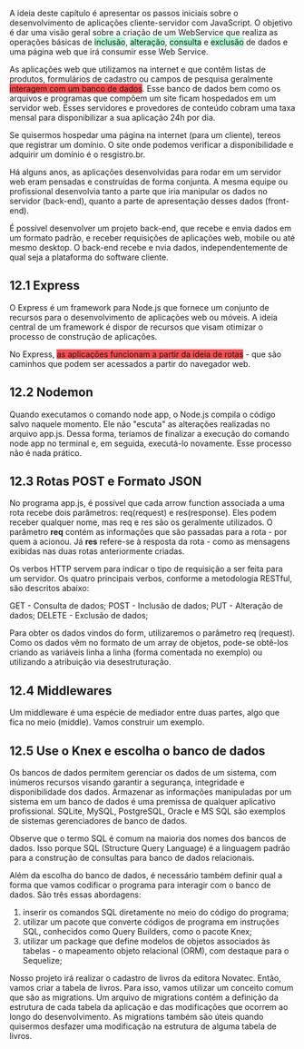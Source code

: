 A ideia deste capítulo é apresentar os passos iniciais sobre o desenvolvimento de aplicações cliente-servidor com JavaScript. O objetivo é dar uma visão geral sobre a criação de um WebService que realiza as operações básicas de <span style="background:#affad1">inclusão</span>, <span style="background:#affad1">alteração</span>, <span style="background:#affad1">consulta</span> e <span style="background:#affad1">exclusão</span> de dados e uma página web que irá consumir esse Web Service.

As aplicações web que utilizamos na internet e que contêm listas de produtos, formulários de cadastro ou campos de pesquisa geralmente <span style="background:#ff4d4f">interagem com um banco de dados</span>. Esse banco de dados bem como os arquivos e programas que compõem um site ficam hospedados em um servidor web. Esses servidores e provedores de conteúdo cobram uma taxa mensal para disponibilizar a sua aplicação 24h por dia.

Se quisermos hospedar uma página na internet (para um cliente), tereos que registrar um domínio. O site onde podemos verificar a disponibilidade e adquirir um domínio é o resgistro.br.

Há alguns anos, as aplicações desenvolvidas para rodar em um servidor web eram pensadas e construídas de forma conjunta. A mesma equipe ou profissional desenvolvia tanto a parte que iria manipular os dados no servidor (back-end), quanto a parte de apresentação desses dados (front-end). 

É possível desenvolver um projeto back-end, que recebe e envia dados em um formato padrão, e receber requisições de aplicações web, mobile ou até mesmo desktop. O back-end recebe e nvia dados, independentemente de qual seja a plataforma do software cliente.

## 12.1 Express
O Express é um framework para Node.js que fornece um conjunto de recursos para o desenvolvimento de aplicações web ou móveis. A ideia central de um framework é dispor de recursos que visam otimizar o processo de construção de aplicações. 

No Express, <span style="background:#ff4d4f">as aplicações funcionam a partir da ideia de rotas</span> - que são caminhos que podem ser acessados a partir do navegador web. 

## 12.2 Nodemon
Quando executamos o comando node app, o Node.js compila o código salvo naquele momento. Ele não 
"escuta" as alterações realizadas no arquivo app.js. Dessa forma, teríamos de finalizar a execução do comando node app no terminal e, em seguida, executá-lo novamente. Esse processo não é nada prático.

## 12.3 Rotas POST e Formato JSON
No programa app.js, é possível que cada arrow function associada a uma rota recebe dois parâmetros: req(request) e res(response). Eles podem receber qualquer nome, mas req e res são os geralmente utilizados. O parâmetro **req** contém as informações que são passadas para a rota - por quem a acionou. Já **res** refere-se à resposta da rota - como as mensagens exibidas nas duas rotas anteriormente criadas.

Os verbos HTTP servem para indicar o tipo de requisição a ser feita para um servidor. Os quatro principais verbos, conforme a metodologia RESTful, são descritos abaixo:

GET - Consulta de dados;
POST - Inclusão de dados;
PUT - Alteração de dados;
DELETE - Exclusão de dados;

Para obter os dados vindos do form, utilizaremos o parâmetro req (request). Como os dados vêm no formato de um array de objetos, pode-se obtê-los criando as variáveis linha a linha (forma comentada no exemplo) ou utilizando a atribuição via desestruturação.

## 12.4 Middlewares
Um middleware é uma espécie de mediador entre duas partes, algo que fica no meio (middle). Vamos construir um exemplo. 

## 12.5 Use o Knex e escolha o banco de dados
Os bancos de dados permitem gerenciar os dados de um sistema, com inúmeros recursos visando garantir a segurança, integridade e disponibilidade dos dados. Armazenar as informações manipuladas por um sistema em um banco de dados é uma premissa de qualquer aplicativo profissional. SQLite, MySQL, PostgreSQL, Oracle e MS SQL são exemplos de sistemas gerenciadores de banco de dados.

Observe que o termo SQL é comum na maioria dos nomes dos bancos de dados. Isso porque SQL (Structure Query Language) é a linguagem padrão para a construção de consultas para banco de dados relacionais. 

Além da escolha do banco de dados, é necessário também definir qual a forma que vamos codificar o programa para interagir com o banco de dados. São três essas abordagens: 
1. inserir os comandos SQL diretamente no meio do código do programa;
2. utilizar um pacote que converte códigos de programa em instruções SQL, conhecidos como Query Builders, como o pacote Knex;
3. utilizar um package que define modelos de objetos associados às tabelas - o mapeamento objeto relacional (ORM), com destaque para o Sequelize;

Nosso projeto irá realizar o cadastro de livros da editora Novatec. Então, vamos criar a tabela de livros. Para isso, vamos utilizar um conceito comum que são as migrations. Um arquivo de migrations contém a definição da estrutura de cada tabela da aplicação e das modificações que ocorrem ao longo do desenvolvimento. As migrations também são úteis quando quisermos desfazer uma modificação na estrutura de alguma tabela de livros.
